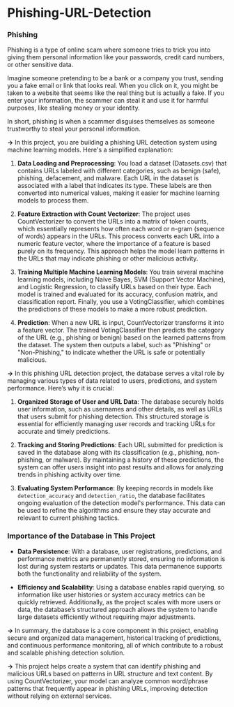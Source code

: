 # Phishing-URL-Detection
### Phishing ###
Phishing is a type of online scam where someone tries to trick you into giving them personal information like your passwords, credit card numbers, or other sensitive data. 

Imagine someone pretending to be a bank or a company you trust, sending you a fake email or link that looks real. When you click on it, you might be taken to a website that seems like the real thing but is actually a fake. If you enter your information, the scammer can steal it and use it for harmful purposes, like stealing money or your identity. 

In short, phishing is when a scammer disguises themselves as someone trustworthy to steal your personal information.

**->** In this project, you are building a phishing URL detection system using machine learning models. Here's a simplified explanation:

1. **Data Loading and Preprocessing**:
You load a dataset (Datasets.csv) that contains URLs labeled with different categories, such as benign (safe), phishing, defacement, and malware.
Each URL in the dataset is associated with a label that indicates its type. These labels are then converted into numerical values, making it easier for machine learning models to process them.

2. **Feature Extraction with Count Vectorizer**:
The project uses CountVectorizer to convert the URLs into a matrix of token counts, which essentially represents how often each word or n-gram (sequence of words) appears in the URLs.
This process converts each URL into a numeric feature vector, where the importance of a feature is based purely on its frequency. This approach helps the model learn patterns in the URLs that may indicate phishing or other malicious activity.

3. **Training Multiple Machine Learning Models**:
You train several machine learning models, including Naive Bayes, SVM (Support Vector Machine), and Logistic Regression, to classify URLs based on their type.
Each model is trained and evaluated for its accuracy, confusion matrix, and classification report.
Finally, you use a VotingClassifier, which combines the predictions of these models to make a more robust prediction.

4. **Prediction**:
When a new URL is input, CountVectorizer transforms it into a feature vector.
The trained VotingClassifier then predicts the category of the URL (e.g., phishing or benign) based on the learned patterns from the dataset.
The system then outputs a label, such as "Phishing" or "Non-Phishing," to indicate whether the URL is safe or potentially malicious.

**->** In this phishing URL detection project, the database serves a vital role by managing various types of data related to users, predictions, and system performance. Here’s why it is crucial:

1. **Organized Storage of User and URL Data**: The database securely holds user information, such as usernames and other details, as well as URLs that users submit for phishing detection. This structured storage is essential for efficiently managing user records and tracking URLs for accurate and timely predictions.

2. **Tracking and Storing Predictions**: Each URL submitted for prediction is saved in the database along with its classification (e.g., phishing, non-phishing, or malware). By maintaining a history of these predictions, the system can offer users insight into past results and allows for analyzing trends in phishing activity over time.

3. **Evaluating System Performance**: By keeping records in models like `detection_accuracy` and `detection_ratio`, the database facilitates ongoing evaluation of the detection model's performance. This data can be used to refine the algorithms and ensure they stay accurate and relevant to current phishing tactics.

### Importance of the Database in This Project

- **Data Persistence**: With a database, user registrations, predictions, and performance metrics are permanently stored, ensuring no information is lost during system restarts or updates. This data permanence supports both the functionality and reliability of the system.

- **Efficiency and Scalability**: Using a database enables rapid querying, so information like user histories or system accuracy metrics can be quickly retrieved. Additionally, as the project scales with more users or data, the database’s structured approach allows the system to handle large datasets efficiently without requiring major adjustments.

**->** In summary, the database is a core component in this project, enabling secure and organized data management, historical tracking of predictions, and continuous performance monitoring, all of which contribute to a robust and scalable phishing detection solution.

**->** This project helps create a system that can identify phishing and malicious URLs based on patterns in URL structure and text content. By using CountVectorizer, your model can analyze common word/phrase patterns that frequently appear in phishing URLs, improving detection without relying on external services.

